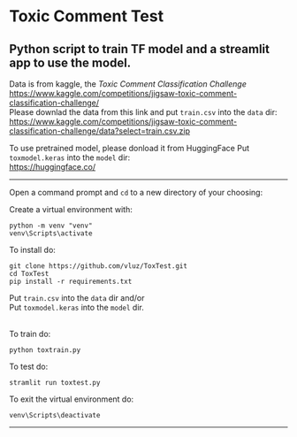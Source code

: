 # Toxic Comment Test
## Python script to train TF model and a streamlit app to use the model.

Data is from kaggle, the *Toxic Comment Classification Challenge*
<br>
https://www.kaggle.com/competitions/jigsaw-toxic-comment-classification-challenge/
<br>
Please downlad the data from this link and put `train.csv` into the `data` dir:
<br>
https://www.kaggle.com/competitions/jigsaw-toxic-comment-classification-challenge/data?select=train.csv.zip

To use pretrained model, please donload it from HuggingFace Put `toxmodel.keras` into the `model` dir:
<br>
https://huggingface.co/

<hr>

Open a command prompt and `cd` to a new directory of your choosing:

Create a virtual environment with:
```
python -m venv "venv"
venv\Scripts\activate
```

To install do:
```
git clone https://github.com/vluz/ToxTest.git
cd ToxTest
pip install -r requirements.txt
```
Put `train.csv` into the `data` dir and/or     
Put `toxmodel.keras` into the `model` dir.     
<br>

To train do:<br>
```
python toxtrain.py
``` 

To test do:
```
stramlit run toxtest.py
```

To exit the virtual environment do:
```
venv\Scripts\deactivate
```

<hr>

